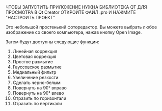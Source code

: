 ЧТОБЫ ЗАПУСТИТЬ ПРИЛОЖЕНИЕ НУЖНА БИБЛИОТЕКА QT
ДЛЯ ПРОСМОТРА В Qt Creator ОТКРОЙТЕ ФАЙЛ .pro И НАЖМИТЕ "НАСТРОИТЬ ПРОЕКТ"

Это небольшой простенький фоторедактор.
Вы можете выбрать любое изображение со своего компьютера, нажав кнопку Open Image.

Затем будут доступны следующие функции:
1. Линейная коррекция
2. Цветовая коррекция
3. Простое размытие
4. Гауссовское размытие
5. Медиальный фильтр
6. Увеличение резкости
7. Сделать черно-белым
8. Повернуть на 90° вправо
9. Повернуть на 90° влево
10. Отразить по горизонтали
11. Отразить по вертикали
